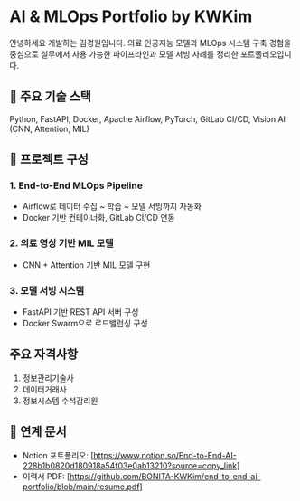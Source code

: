 # AI & MLOps Portfolio by KWKim

안녕하세요 개발하는 김경원입니다. 의료 인공지능 모델과 MLOps 시스템 구축 경험을 중심으로 실무에서 사용 가능한 파이프라인과 모델 서빙 사례를 정리한 포트폴리오입니다.

## 📌 주요 기술 스택
Python, FastAPI, Docker, Apache Airflow, PyTorch, GitLab CI/CD, Vision AI (CNN, Attention, MIL)

## 📂 프로젝트 구성

### 1. End-to-End MLOps Pipeline
- Airflow로 데이터 수집 ~ 학습 ~ 모델 서빙까지 자동화
- Docker 기반 컨테이너화, GitLab CI/CD 연동

### 2. 의료 영상 기반 MIL 모델
- CNN + Attention 기반 MIL 모델 구현

### 3. 모델 서빙 시스템
- FastAPI 기반 REST API 서버 구성
- Docker Swarm으로 로드밸런싱 구성

## 주요 자격사항
1. 정보관리기술사
2. 데이터거래사
3. 정보시스템 수석감리원

## 🔗 연계 문서
- Notion 포트폴리오: [https://www.notion.so/End-to-End-AI-228b1b0820d180918a54f03e0ab13210?source=copy_link]
- 이력서 PDF: [https://github.com/BONITA-KWKim/end-to-end-ai-portfolio/blob/main/resume.pdf]
